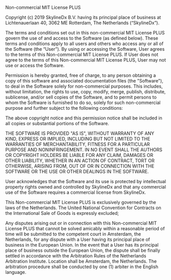 Non-commercial MIT License PLUS

Copyright (c) 2019 SkylineDx B.V. having its principal place of business at Lichtenauerlaan 40, 3062 ME Rotterdam, The Netherlands (“SkylineDx”).

The terms and conditions set out in this non-commercial MIT License PLUS govern the use of and access to the Software (as defined below). These terms and conditions apply to all users and others who access any or all of the Software (the “User”). By using or accessing the Software, User agrees to the terms of this Non-commercial MIT License PLUS. If User does not agree to the terms of this Non-commercial MIT License PLUS, User may not use or access the Software. 

Permission is hereby granted, free of charge, to any person obtaining a copy
of this software and associated documentation files (the "Software"), to deal
in the Software solely for non-commercial purposes. This includes, without limitation, the rights to use, copy, modify, merge, publish, distribute, sublicense, and/or sell copies of the Software, and to permit persons to whom the Software is furnished to do so, solely for such non-commercial purpose and further subject to the following conditions:

The above copyright notice and this permission notice shall be included in all
copies or substantial portions of the Software.

THE SOFTWARE IS PROVIDED "AS IS", WITHOUT WARRANTY OF ANY KIND, EXPRESS OR
IMPLIED, INCLUDING BUT NOT LIMITED TO THE WARRANTIES OF MERCHANTABILITY,
FITNESS FOR A PARTICULAR PURPOSE AND NONINFRINGEMENT. IN NO EVENT SHALL THE
AUTHORS OR COPYRIGHT HOLDERS BE LIABLE FOR ANY CLAIM, DAMAGES OR OTHER
LIABILITY, WHETHER IN AN ACTION OF CONTRACT, TORT OR OTHERWISE, ARISING FROM,
OUT OF OR IN CONNECTION WITH THE SOFTWARE OR THE USE OR OTHER DEALINGS IN THE
SOFTWARE.

User acknowledges that the Software and its use is protected by intellectual property rights owned and controlled by SkylineDx and that any commercial use of the Software requires a commercial license from SkylineDx. 

This Non-commercial MIT License PLUS is exclusively governed by the laws of the Netherlands. The United National Convention for Contracts on the International Sale of Goods is expressly excluded;

Any disputes arising out or in connection with this Non-commercial MIT License PLUS that cannot be solved amicably within a reasonable period of time will be submitted to the competent court in Amsterdam, the Netherlands, for any dispute with a User having its principal place of business in the European Union. In the event that a User has its principal place of business outside the European Union, the dispute shall be finally settled in accordance with the Arbitration Rules of the Netherlands Arbitration Institute. Location shall be Amsterdam, the Netherlands. The arbitration procedure shall be conducted by one (1) arbiter in the English language.
